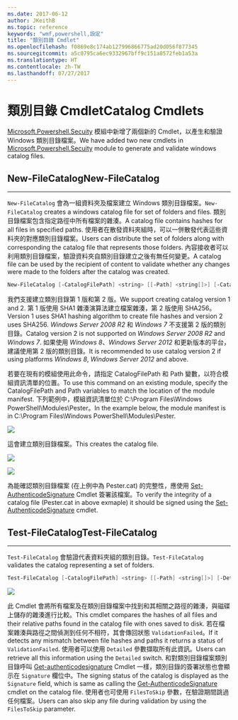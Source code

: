 ```yaml
---
ms.date: 2017-06-12
author: JKeithB
ms.topic: reference
keywords: "wmf,powershell,設定"
title: "類別目錄 Cmdlet"
ms.openlocfilehash: f0869e8c174ab127996866775ad20d056f877345
ms.sourcegitcommit: a5c0795ca6ec9332967bff9c151a8572feb1a53a
ms.translationtype: HT
ms.contentlocale: zh-TW
ms.lasthandoff: 07/27/2017
---
```

# <a name="catalog-cmdlets"></a><span data-ttu-id="37535-103">類別目錄 Cmdlet</span><span class="sxs-lookup"><span data-stu-id="37535-103">Catalog Cmdlets</span></span>  

<span data-ttu-id="37535-104">[Microsoft.Powershell.Secuity](https://technet.microsoft.com/en-us/library/hh847877.aspx) 模組中新增了兩個新的 Cmdlet，以產生和驗證 Windows 類別目錄檔案。</span><span class="sxs-lookup"><span data-stu-id="37535-104">We have added two new cmdlets in [Microsoft.Powershell.Secuity](https://technet.microsoft.com/en-us/library/hh847877.aspx) module to generate and validate windows catalog files.</span></span>  

## <a name="new-filecatalog"></a><span data-ttu-id="37535-105">New-FileCatalog</span><span class="sxs-lookup"><span data-stu-id="37535-105">New-FileCatalog</span></span> 
--------------------------------

<span data-ttu-id="37535-106">`New-FileCatalog` 會為一組資料夾及檔案建立 Windows 類別目錄檔案。</span><span class="sxs-lookup"><span data-stu-id="37535-106">`New-FileCatalog` creates a windows catalog file for set of folders and files.</span></span> <span data-ttu-id="37535-107">類別目錄檔案包含指定路徑中所有檔案的雜湊。</span><span class="sxs-lookup"><span data-stu-id="37535-107">A catalog file contains hashes for all files in specified paths.</span></span> <span data-ttu-id="37535-108">使用者在散發資料夾組時，可以一併散發代表這些資料夾的對應類別目錄檔案。</span><span class="sxs-lookup"><span data-stu-id="37535-108">Users can distribute the set of folders along with corresponding the catalog file that represents those folders.</span></span> <span data-ttu-id="37535-109">內容接收者可以利用類別目錄檔案，驗證資料夾自類別目錄建立之後有無任何變更。</span><span class="sxs-lookup"><span data-stu-id="37535-109">A catalog file can be used by the recipient of content to validate whether any changes were made to the folders after the catalog was created.</span></span>    

```powershell
New-FileCatalog [-CatalogFilePath] <string> [[-Path] <string[]>] [-CatalogVersion <int>] [-WhatIf] [-Confirm] [<CommonParameters>]
```
<span data-ttu-id="37535-110">我們支援建立類別目錄第 1 版和第 2 版。</span><span class="sxs-lookup"><span data-stu-id="37535-110">We support creating catalog version 1 and 2.</span></span> <span data-ttu-id="37535-111">第 1 版使用 SHA1 雜湊演算法建立檔案雜湊，第 2 版使用 SHA256。</span><span class="sxs-lookup"><span data-stu-id="37535-111">Version 1 uses SHA1 hashing algorithm to create file hashes and version 2 uses SHA256.</span></span> <span data-ttu-id="37535-112">*Windows Server 2008 R2* 和 *Windows 7* 不支援第 2 版的類別目錄。</span><span class="sxs-lookup"><span data-stu-id="37535-112">Catalog version 2 is not supported on *Windows Server 2008 R2* and *Windows 7*.</span></span> <span data-ttu-id="37535-113">如果使用 *Windows 8*、*Windows Server 2012* 和更新版本的平台，建議使用第 2 版的類別目錄。</span><span class="sxs-lookup"><span data-stu-id="37535-113">It is recommended to use catalog version 2 if using platforms *Windows 8*, *Windows Server 2012* and above.</span></span>  

<span data-ttu-id="37535-114">若要在現有的模組使用此命令，請指定 CatalogFilePath 和 Path 變數，以符合模組資訊清單的位置。</span><span class="sxs-lookup"><span data-stu-id="37535-114">To use this command on an existing module, specify the CatalogFilePath and Path variables to match the location of the module manifest.</span></span> <span data-ttu-id="37535-115">下列範例中，模組資訊清單位於 C:\Program Files\Windows PowerShell\Modules\Pester。</span><span class="sxs-lookup"><span data-stu-id="37535-115">In the example below, the module manifest is in C:\Program Files\Windows PowerShell\Modules\Pester.</span></span> 

![](../images/NewFileCatalog.jpg)

<span data-ttu-id="37535-116">這會建立類別目錄檔案。</span><span class="sxs-lookup"><span data-stu-id="37535-116">This creates the catalog file.</span></span> 

![](../images/CatalogFile1.jpg)  

![](../images/CatalogFile2.jpg) 

<span data-ttu-id="37535-117">為能確認類別目錄檔案 (在上例中為 Pester.cat) 的完整性，應使用 [Set-AuthenticodeSignature](https://technet.microsoft.com/library/hh849819.aspx) Cmdlet 簽署該檔案。</span><span class="sxs-lookup"><span data-stu-id="37535-117">To verify the integrity of a catalog file (Pester.cat in above exmaple) it should be signed using the [Set-AuthenticodeSignature](https://technet.microsoft.com/library/hh849819.aspx) cmdlet.</span></span>   


## <a name="test-filecatalog"></a><span data-ttu-id="37535-118">Test-FileCatalog</span><span class="sxs-lookup"><span data-stu-id="37535-118">Test-FileCatalog</span></span> 
--------------------------------

<span data-ttu-id="37535-119">`Test-FileCatalog` 會驗證代表資料夾組的類別目錄。</span><span class="sxs-lookup"><span data-stu-id="37535-119">`Test-FileCatalog` validates the catalog representing a set of folders.</span></span> 

```powershell
Test-FileCatalog [-CatalogFilePath] <string> [[-Path] <string[]>] [-Detailed] [-FilesToSkip <string[]>] [-WhatIf] [-Confirm] [<CommonParameters>]
```

![](../images/TestFileCatalog.jpg)

<span data-ttu-id="37535-120">此 Cmdlet 會將所有檔案及在類別目錄檔案中找到和其相關之路徑的雜湊，與磁碟上儲存的雜湊進行比較。</span><span class="sxs-lookup"><span data-stu-id="37535-120">This cmdlet compares the hashes of all files and their relative paths found in the catalog file with ones saved to disk.</span></span> <span data-ttu-id="37535-121">若在檔案雜湊與路徑之間偵測到任何不相符，其會傳回狀態 `ValidationFailed`。</span><span class="sxs-lookup"><span data-stu-id="37535-121">If it detects any mismatch between file hashes and paths it returns a status of `ValidationFailed`.</span></span> <span data-ttu-id="37535-122">使用者可以使用 `Detailed` 參數擷取所有此資訊。</span><span class="sxs-lookup"><span data-stu-id="37535-122">Users can retrieve all this information using the `Detailed` switch.</span></span> <span data-ttu-id="37535-123">和對類別目錄檔案類別目錄呼叫 [Get-authenticodesignature](https://technet.microsoft.com/en-us/library/hh849805.aspx) Cmdlet 一樣，類別目錄的簽署狀態也會顯示在 `Signature` 欄位中。</span><span class="sxs-lookup"><span data-stu-id="37535-123">The signing status of the catalog is displayed as the `Signature` field, which is same as calling the [Get-AuthenticodeSignature](https://technet.microsoft.com/en-us/library/hh849805.aspx) cmdlet on the catalog file.</span></span> <span data-ttu-id="37535-124">使用者也可使用 `FilesToSkip` 參數，在驗證期間跳過任何檔案。</span><span class="sxs-lookup"><span data-stu-id="37535-124">Users can also skip any file during validation by using the `FilesToSkip` parameter.</span></span> 

